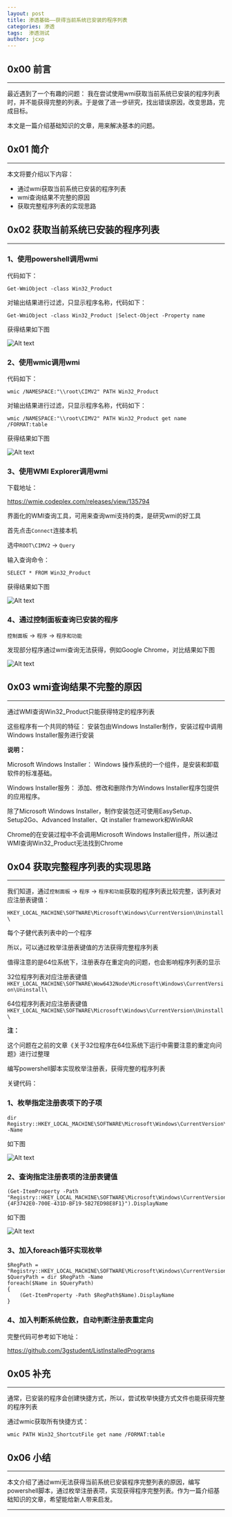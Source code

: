 ```yaml
---
layout: post
title: 渗透基础——获得当前系统已安装的程序列表
categories: 渗透
tags:  渗透测试
author: jcxp
---
```



## 0x00 前言
---

最近遇到了一个有趣的问题： 我在尝试使用wmi获取当前系统已安装的程序列表时，并不能获得完整的列表。于是做了进一步研究，找出错误原因，改变思路，完成目标。

本文是一篇介绍基础知识的文章，用来解决基本的问题。


## 0x01 简介
---

本文将要介绍以下内容：

- 通过wmi获取当前系统已安装的程序列表
- wmi查询结果不完整的原因
- 获取完整程序列表的实现思路

## 0x02 获取当前系统已安装的程序列表
---

### 1、使用powershell调用wmi

代码如下：

```
Get-WmiObject -class Win32_Product
```

对输出结果进行过滤，只显示程序名称，代码如下：

```
Get-WmiObject -class Win32_Product |Select-Object -Property name
```

获得结果如下图

![Alt text](https://raw.githubusercontent.com/3gstudent/BlogPic/master/2018-1-28/2-1.png)

### 2、使用wmic调用wmi

代码如下：

```
wmic /NAMESPACE:"\\root\CIMV2" PATH Win32_Product
```

对输出结果进行过滤，只显示程序名称，代码如下：

```
wmic /NAMESPACE:"\\root\CIMV2" PATH Win32_Product get name /FORMAT:table
```

获得结果如下图

![Alt text](https://raw.githubusercontent.com/3gstudent/BlogPic/master/2018-1-28/2-2.png)

### 3、使用WMI Explorer调用wmi

下载地址：

https://wmie.codeplex.com/releases/view/135794

界面化的WMI查询工具，可用来查询wmi支持的类，是研究wmi的好工具

首先点击`Connect`连接本机

选中`ROOT\CIMV2` -> `Query`

输入查询命令：

```
SELECT * FROM Win32_Product
```

获得结果如下图

![Alt text](https://raw.githubusercontent.com/3gstudent/BlogPic/master/2018-1-28/2-3.png)

### 4、通过控制面板查询已安装的程序

`控制面板` -> `程序` -> `程序和功能`

发现部分程序通过wmi查询无法获得，例如Google Chrome，对比结果如下图

![Alt text](https://raw.githubusercontent.com/3gstudent/BlogPic/master/2018-1-28/2-4.png)

## 0x03 wmi查询结果不完整的原因
---

通过WMI查询Win32_Product只能获得特定的程序列表

这些程序有一个共同的特征： 安装包由Windows Installer制作，安装过程中调用Windows Installer服务进行安装

**说明：**

Microsoft Windows Installer： Windows 操作系统的一个组件，是安装和卸载软件的标准基础。

Windows Installer服务： 添加、修改和删除作为Windows Installer程序包提供的应用程序。

除了Microsoft Windows Installer，制作安装包还可使用EasySetup、Setup2Go、Advanced Installer、Qt installer framework和WinRAR

Chrome的在安装过程中不会调用Microsoft Windows Installer组件，所以通过WMI查询Win32_Product无法找到Chrome


## 0x04 获取完整程序列表的实现思路
---

我们知道，通过`控制面板` -> `程序` -> `程序和功能`获取的程序列表比较完整，该列表对应注册表键值：

`HKEY_LOCAL_MACHINE\SOFTWARE\Microsoft\Windows\CurrentVersion\Uninstall\`

每个子健代表列表中的一个程序

所以，可以通过枚举注册表键值的方法获得完整程序列表

值得注意的是64位系统下，注册表存在重定向的问题，也会影响程序列表的显示

32位程序列表对应注册表键值`HKEY_LOCAL_MACHINE\SOFTWARE\Wow6432Node\Microsoft\Windows\CurrentVersion\Uninstall\`

64位程序列表对应注册表键值`HKEY_LOCAL_MACHINE\SOFTWARE\Microsoft\Windows\CurrentVersion\Uninstall\`

**注：**

这个问题在之前的文章《关于32位程序在64位系统下运行中需要注意的重定向问题》进行过整理

编写powershell脚本实现枚举注册表，获得完整的程序列表

关键代码：

### 1、枚举指定注册表项下的子项

```
dir Registry::HKEY_LOCAL_MACHINE\SOFTWARE\Microsoft\Windows\CurrentVersion\Uninstall -Name
```

如下图

![Alt text](https://raw.githubusercontent.com/3gstudent/BlogPic/master/2018-1-28/4-1.png)

### 2、查询指定注册表项的注册表键值

```
(Get-ItemProperty -Path "Registry::HKEY_LOCAL_MACHINE\SOFTWARE\Microsoft\Windows\CurrentVersion\Uninstall\{4F3742E0-700E-431D-BF19-5B27ED98E8F1}").DisplayName
```

如下图

![Alt text](https://raw.githubusercontent.com/3gstudent/BlogPic/master/2018-1-28/4-2.png)

### 3、加入foreach循环实现枚举

```
$RegPath = "Registry::HKEY_LOCAL_MACHINE\SOFTWARE\Microsoft\Windows\CurrentVersion\Uninstall\"
$QueryPath = dir $RegPath -Name
foreach($Name in $QueryPath)
{
    (Get-ItemProperty -Path $RegPath$Name).DisplayName
}
```

### 4、加入判断系统位数，自动判断注册表重定向

完整代码可参考如下地址：

https://github.com/3gstudent/ListInstalledPrograms

## 0x05 补充
---

通常，已安装的程序会创建快捷方式，所以，尝试枚举快捷方式文件也能获得完整的程序列表

通过wmic获取所有快捷方式：

```
wmic PATH Win32_ShortcutFile get name /FORMAT:table
```


## 0x06 小结
---

本文介绍了通过wmi无法获得当前系统已安装程序完整列表的原因，编写powershell脚本，通过枚举注册表项，实现获得程序完整列表。作为一篇介绍基础知识的文章，希望能给新人带来启发。



---











